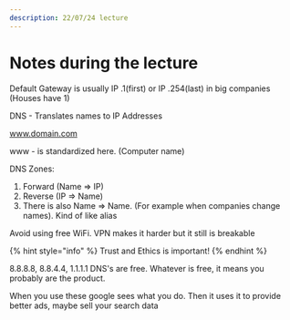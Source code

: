 ```yaml
---
description: 22/07/24 lecture
---
```


# Notes during the lecture

Default Gateway is usually IP .1(first) or IP .254(last) in big companies (Houses have 1)

DNS - Translates names to IP Addresses

www.domain.com

www - is standardized here. (Computer name)

DNS Zones:

1. Forward (Name => IP)
2. Reverse (IP => Name)
3. There is also Name => Name. (For example when companies change names). Kind of like alias

Avoid using free WiFi. VPN makes it harder but it still is breakable

{% hint style="info" %}
Trust and Ethics is important!
{% endhint %}

8.8.8.8, 8.8.4.4, 1.1.1.1 DNS's are free. Whatever is free, it means you probably are the product.

When you use these google sees what you do. Then it uses it to provide better ads, maybe sell your search data

